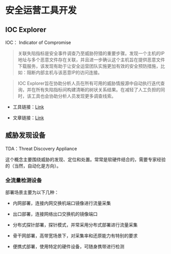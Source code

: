 # 安全运营工具开发

## IOC Explorer

IOC： Indicator of Compromise

> 关联失陷指标是安全事件调查乃至威胁狩猎的重要步骤。发现一个主机的IP地址与多个恶意文件存在关联，并且进一步确认这个主机旨在提供恶意文件下载服务，该发现有助于让安全运营团队实施更加有效的安全预防措施，比如：阻断内部主机与该恶意IP的访问连接。

> IOC Explorer旨在协助分析人员在所有可用的威胁情报源中自动执行迭代查询，并在所有失陷指标间构建清晰的树状关系结果。在减轻了人工负担的同时，该工具也会协助分析人员发现更多调查线索。

- 工具链接：[Link](https://github.com/lion-gu/ioc-explorer)

- 文章链接：[Link](https://www.freebuf.com/news/211108.html)


## 威胁发现设备

TDA：Threat Discovery Appliance

这个概念主要围绕威胁的发现、定位和处置。常常是软硬件结合的，需要专家经验的（当然，自动化是方向）。

### 全流量检测设备

部署场景主要为以下几种：

- 内网部署，连接内网交换机端口镜像进行流量采集

- 出口部署，连接网络出口交换机的镜像端口

- 分布式探针部署，探针模式，并常采用分布式部署进行流量采集
  
- 骨干网部署，高带宽场景下，对采集率和还原能力有特别的要求

- 便携式部署，使用特定的硬件设备，可随身携带进行检测

